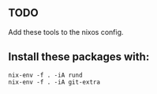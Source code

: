 ## TODO

Add these tools to the nixos config.

## Install these packages with:
```
nix-env -f . -iA rund
nix-env -f . -iA git-extra
```
